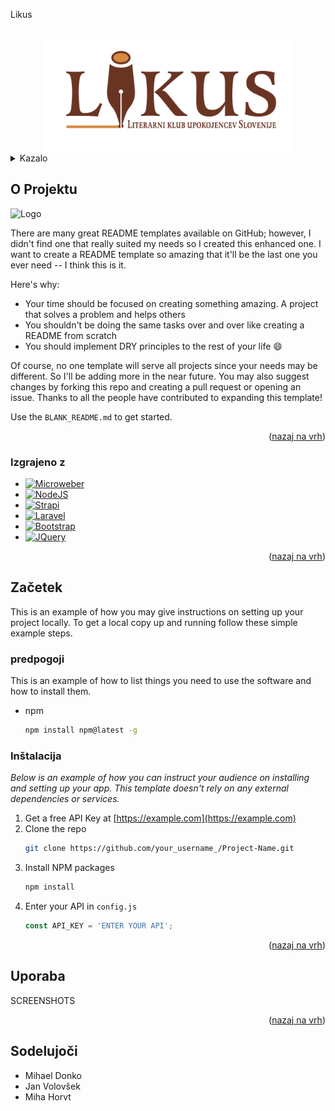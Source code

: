 <a name="readme-top">Likus</a>

<!-- PROJECT LOGO -->
<br />
<div align="center">
  <a href="https://github.com/mihaeldonko1/Likus">
    <img src="LikusFrontend/resources/img/random_slike/LIKUS_logo.png" alt="Logo" width="400">
  </a>
</div>



<!-- KAZALO -->
<details>
  <summary>Kazalo</summary>
  <ol>
    <li>
      <a href="#o-projektu">O Projektu</a>
      <ul>
        <li><a href="#built-with">Izgrajeno z</a></li>
      </ul>
    </li>
    <li>
      <a href="#začetek">Začetek</a>
      <ul>
        <li><a href="#predpogoji">Predpogoji</a></li>
        <li><a href="#inštalacija">Inštalacija</a></li>
      </ul>
    </li>
    <li><a href="#uporaba">Uporaba</a></li>
    <li><a href="#sodelujoči">Sodelujoči</a></li>
  </ol>
</details>



<!-- ABOUT THE PROJECT -->
## O Projektu

<img src="https://i.ibb.co/PFhG2fh/likusmain.jpg" alt="Logo">

There are many great README templates available on GitHub; however, I didn't find one that really suited my needs so I created this enhanced one. I want to create a README template so amazing that it'll be the last one you ever need -- I think this is it.

Here's why:
* Your time should be focused on creating something amazing. A project that solves a problem and helps others
* You shouldn't be doing the same tasks over and over like creating a README from scratch
* You should implement DRY principles to the rest of your life :smile:

Of course, no one template will serve all projects since your needs may be different. So I'll be adding more in the near future. You may also suggest changes by forking this repo and creating a pull request or opening an issue. Thanks to all the people have contributed to expanding this template!

Use the `BLANK_README.md` to get started.

<p align="right">(<a href="#readme-top">nazaj na vrh</a>)</p>



### Izgrajeno z

* [![Microweber][Microweber.com]][Microweber-url]
* [![NodeJS][NodeJS.com]][NodeJS-url]
* [![Strapi][Strapi.com]][Strapi-url]
* [![Laravel][Laravel.com]][Laravel-url]
* [![Bootstrap][Bootstrap.com]][Bootstrap-url]
* [![JQuery][JQuery.com]][JQuery-url]


<p align="right">(<a href="#readme-top">nazaj na vrh</a>)</p>



<!-- Začetek -->
## Začetek

This is an example of how you may give instructions on setting up your project locally.
To get a local copy up and running follow these simple example steps.

### predpogoji

This is an example of how to list things you need to use the software and how to install them.
* npm
  ```sh
  npm install npm@latest -g
  ```

### Inštalacija

_Below is an example of how you can instruct your audience on installing and setting up your app. This template doesn't rely on any external dependencies or services._

1. Get a free API Key at [https://example.com](https://example.com)
2. Clone the repo
   ```sh
   git clone https://github.com/your_username_/Project-Name.git
   ```
3. Install NPM packages
   ```sh
   npm install
   ```
4. Enter your API in `config.js`
   ```js
   const API_KEY = 'ENTER YOUR API';
   ```

<p align="right">(<a href="#readme-top">nazaj na vrh</a>)</p>



<!-- Uporaba -->
## Uporaba

SCREENSHOTS

<p align="right">(<a href="#readme-top">nazaj na vrh</a>)</p>



<!-- Sodelujoči -->
## Sodelujoči
  <ul>
    <li>
      Mihael Donko
    </li>
    <li>
      Jan Volovšek
    </li>
    <li>
      Miha Horvt
    </li>
  </ul>




<!-- MARKDOWN LINKS & IMAGES -->
<!-- https://www.markdownguide.org/basic-syntax/#reference-style-links -->
[NodeJS.com]: e
[NodeJS-url]: https://nodejs.org/en
[Strapi.com]: e
[Strapi-url]: https://strapi.io/
[Microweber.com]: e
[Microweber-url]: https://microweber.com/
[MySQL.com]: e
[MySQL-url]: https://www.mysql.com/

[Laravel.com]: https://img.shields.io/badge/Laravel-FF2D20?style=for-the-badge&logo=laravel&logoColor=white
[Laravel-url]: https://laravel.com
[Bootstrap.com]: https://img.shields.io/badge/Bootstrap-563D7C?style=for-the-badge&logo=bootstrap&logoColor=white
[Bootstrap-url]: https://getbootstrap.com
[JQuery.com]: https://img.shields.io/badge/jQuery-0769AD?style=for-the-badge&logo=jquery&logoColor=white
[JQuery-url]: https://jquery.com 